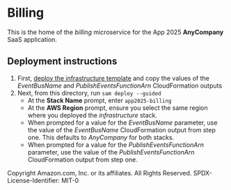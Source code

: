 # Billing

This is the home of the _billing_ microservice for the App 2025 **AnyCompany** SaaS application.

## Deployment instructions

1. First, [deploy the infrastructure template][infrastructure] and copy the values of the _EventBusName_ and _PublishEventsFunctionArn_ CloudFormation outputs
1. Next, from this directory, run `sam deploy --guided`
    * At the **Stack Name** prompt, enter `app2025-billing`
    * At the **AWS Region** prompt, ensure you select the same region where you deployed the _infrastructure_ stack.
    * When prompted for a value for the _EventBusName_ parameter, use the value of the _EventBusName_ CloudFormation output from step one. This defaults to _AnyCompany_ for both stacks.
    * When prompted for a value for the _PublishEventsFunctionArn_ parameter, use the value of the _PublishEventsFunctionArn_ CloudFormation output from step one.

Copyright Amazon.com, Inc. or its affiliates. All Rights Reserved.
SPDX-License-Identifier: MIT-0

[infrastructure]: ../infrastructure/
